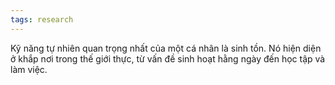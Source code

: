 ```yaml
---
tags: research
---
```


Kỹ năng tự nhiên quan trọng nhất của một cá nhân là sinh tồn. Nó hiện diện ở khắp nơi trong thế giới thực, từ vấn đề sinh hoạt hằng ngày đến học tập và làm việc. 
